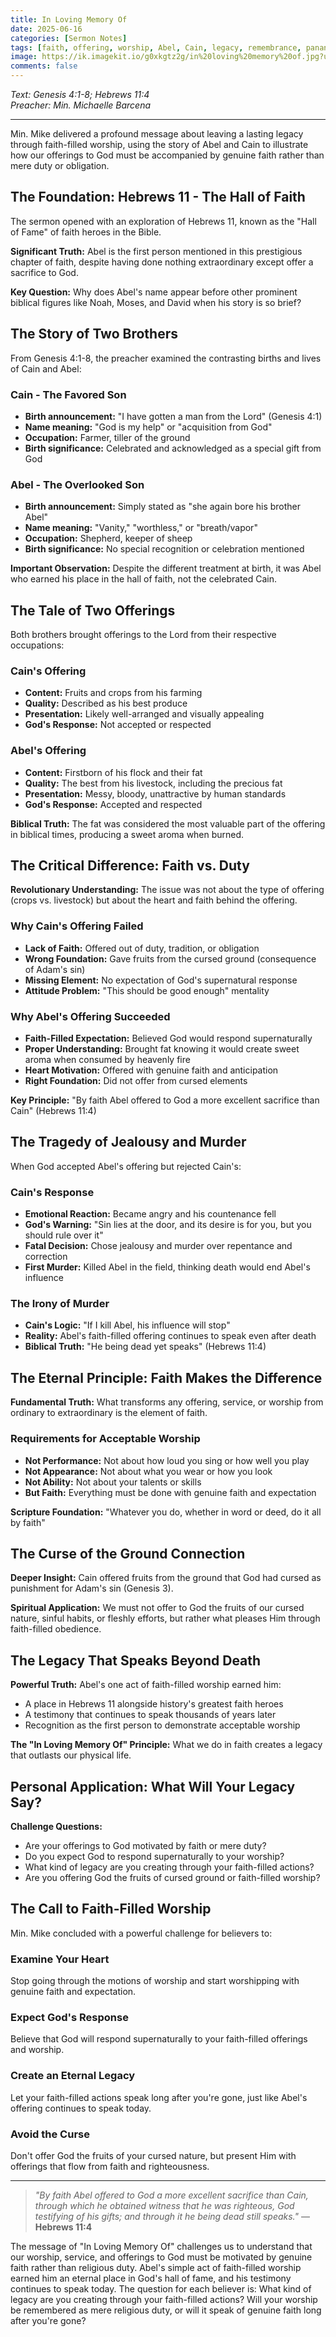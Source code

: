 ```yaml
---
title: In Loving Memory Of
date: 2025-06-16
categories: [Sermon Notes]
tags: [faith, offering, worship, Abel, Cain, legacy, remembrance, pananampalataya]
image: https://ik.imagekit.io/g0xkgtz2g/in%20loving%20memory%20of.jpg?updatedAt=1750087826140
comments: false
---
```


_Text: Genesis 4:1-8; Hebrews 11:4_  
_Preacher: Min. Michaelle Barcena_

---

Min. Mike delivered a profound message about leaving a lasting legacy through faith-filled worship, using the story of Abel and Cain to illustrate how our offerings to God must be accompanied by genuine faith rather than mere duty or obligation.

## The Foundation: Hebrews 11 - The Hall of Faith

The sermon opened with an exploration of Hebrews 11, known as the "Hall of Fame" of faith heroes in the Bible.

**Significant Truth:** Abel is the first person mentioned in this prestigious chapter of faith, despite having done nothing extraordinary except offer a sacrifice to God.

**Key Question:** Why does Abel's name appear before other prominent biblical figures like Noah, Moses, and David when his story is so brief?

## The Story of Two Brothers

From Genesis 4:1-8, the preacher examined the contrasting births and lives of Cain and Abel:

### Cain - The Favored Son
- **Birth announcement:** "I have gotten a man from the Lord" (Genesis 4:1)
- **Name meaning:** "God is my help" or "acquisition from God"
- **Occupation:** Farmer, tiller of the ground
- **Birth significance:** Celebrated and acknowledged as a special gift from God

### Abel - The Overlooked Son
- **Birth announcement:** Simply stated as "she again bore his brother Abel"
- **Name meaning:** "Vanity," "worthless," or "breath/vapor"
- **Occupation:** Shepherd, keeper of sheep
- **Birth significance:** No special recognition or celebration mentioned

**Important Observation:** Despite the different treatment at birth, it was Abel who earned his place in the hall of faith, not the celebrated Cain.

## The Tale of Two Offerings

Both brothers brought offerings to the Lord from their respective occupations:

### Cain's Offering
- **Content:** Fruits and crops from his farming
- **Quality:** Described as his best produce
- **Presentation:** Likely well-arranged and visually appealing
- **God's Response:** Not accepted or respected

### Abel's Offering
- **Content:** Firstborn of his flock and their fat
- **Quality:** The best from his livestock, including the precious fat
- **Presentation:** Messy, bloody, unattractive by human standards
- **God's Response:** Accepted and respected

**Biblical Truth:** The fat was considered the most valuable part of the offering in biblical times, producing a sweet aroma when burned.

## The Critical Difference: Faith vs. Duty

**Revolutionary Understanding:** The issue was not about the type of offering (crops vs. livestock) but about the heart and faith behind the offering.

### Why Cain's Offering Failed
- **Lack of Faith:** Offered out of duty, tradition, or obligation
- **Wrong Foundation:** Gave fruits from the cursed ground (consequence of Adam's sin)
- **Missing Element:** No expectation of God's supernatural response
- **Attitude Problem:** "This should be good enough" mentality

### Why Abel's Offering Succeeded
- **Faith-Filled Expectation:** Believed God would respond supernaturally
- **Proper Understanding:** Brought fat knowing it would create sweet aroma when consumed by heavenly fire
- **Heart Motivation:** Offered with genuine faith and anticipation
- **Right Foundation:** Did not offer from cursed elements

**Key Principle:** "By faith Abel offered to God a more excellent sacrifice than Cain" (Hebrews 11:4)

## The Tragedy of Jealousy and Murder

When God accepted Abel's offering but rejected Cain's:

### Cain's Response
- **Emotional Reaction:** Became angry and his countenance fell
- **God's Warning:** "Sin lies at the door, and its desire is for you, but you should rule over it"
- **Fatal Decision:** Chose jealousy and murder over repentance and correction
- **First Murder:** Killed Abel in the field, thinking death would end Abel's influence

### The Irony of Murder
- **Cain's Logic:** "If I kill Abel, his influence will stop"
- **Reality:** Abel's faith-filled offering continues to speak even after death
- **Biblical Truth:** "He being dead yet speaks" (Hebrews 11:4)

## The Eternal Principle: Faith Makes the Difference

**Fundamental Truth:** What transforms any offering, service, or worship from ordinary to extraordinary is the element of faith.

### Requirements for Acceptable Worship
- **Not Performance:** Not about how loud you sing or how well you play
- **Not Appearance:** Not about what you wear or how you look
- **Not Ability:** Not about your talents or skills
- **But Faith:** Everything must be done with genuine faith and expectation

**Scripture Foundation:** "Whatever you do, whether in word or deed, do it all by faith"

## The Curse of the Ground Connection

**Deeper Insight:** Cain offered fruits from the ground that God had cursed as punishment for Adam's sin (Genesis 3).

**Spiritual Application:** We must not offer to God the fruits of our cursed nature, sinful habits, or fleshly efforts, but rather what pleases Him through faith-filled obedience.

## The Legacy That Speaks Beyond Death

**Powerful Truth:** Abel's one act of faith-filled worship earned him:
- A place in Hebrews 11 alongside history's greatest faith heroes
- A testimony that continues to speak thousands of years later
- Recognition as the first person to demonstrate acceptable worship

**The "In Loving Memory Of" Principle:** What we do in faith creates a legacy that outlasts our physical life.

## Personal Application: What Will Your Legacy Say?

**Challenge Questions:**
- Are your offerings to God motivated by faith or mere duty?
- Do you expect God to respond supernaturally to your worship?
- What kind of legacy are you creating through your faith-filled actions?
- Are you offering God the fruits of cursed ground or faith-filled worship?

## The Call to Faith-Filled Worship

Min. Mike concluded with a powerful challenge for believers to:

### Examine Your Heart
Stop going through the motions of worship and start worshipping with genuine faith and expectation.

### Expect God's Response
Believe that God will respond supernaturally to your faith-filled offerings and worship.

### Create an Eternal Legacy
Let your faith-filled actions speak long after you're gone, just like Abel's offering continues to speak today.

### Avoid the Curse
Don't offer God the fruits of your cursed nature, but present Him with offerings that flow from faith and righteousness.

---

> _"By faith Abel offered to God a more excellent sacrifice than Cain, through which he obtained witness that he was righteous, God testifying of his gifts; and through it he being dead still speaks."_ — **Hebrews 11:4**

The message of "In Loving Memory Of" challenges us to understand that our worship, service, and offerings to God must be motivated by genuine faith rather than religious duty. Abel's simple act of faith-filled worship earned him an eternal place in God's hall of fame, and his testimony continues to speak today. The question for each believer is: What kind of legacy are you creating through your faith-filled actions? Will your worship be remembered as mere religious duty, or will it speak of genuine faith long after you're gone?
